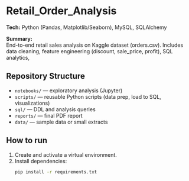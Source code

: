 # Retail_Order_Analysis

**Tech:** Python (Pandas, Matplotlib/Seaborn), MySQL, SQLAlchemy

**Summary:**  
End-to-end retail sales analysis on Kaggle dataset (orders.csv). Includes data cleaning, feature engineering (discount, sale_price, profit), SQL analytics,

## Repository Structure
- `notebooks/` — exploratory analysis (Jupyter)
- `scripts/` — reusable Python scripts (data prep, load to SQL, visualizations)
- `sql/` — DDL and analysis queries
- `reports/` — final PDF report
- `data/` — sample data or small extracts

## How to run
1. Create and activate a virtual environment.
2. Install dependencies:
   ```bash
   pip install -r requirements.txt
